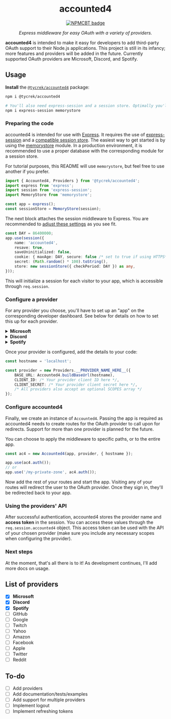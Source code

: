 [//]: # (NPM centered badge template START --------------------------------------------------)

<div align="center">

accounted4
===

[![NPMCBT badge]][NPMCBT link]

*Express middleware for easy OAuth with a variety of providers.*
</div>

[NPMCBT badge]: https://img.shields.io/npm/v/@tycrek/accounted4?color=CB3837&label=%20View%20on%20NPM&logo=npm&style=for-the-badge
[NPMCBT link]: https://www.npmjs.com/package/@tycrek/accounted4

[//]: # (NPM centered badge template END ----------------------------------------------------)

**accounted4** is intended to make it easy for developers to add third-party OAuth support to their Node.js applications. This project is still in its infancy; more features and providers will be added in the future. Currently supported OAuth providers are Microsoft, Discord, and Spotify.

## Usage

**Install** the [`@tycrek/accounted4`](https://www.npmjs.com/package/@tycrek/accounted4) package:

```bash
npm i @tycrek/accounted4

# You'll also need express-session and a session store. Optimally you'll use something other than MemoryStore in production.
npm i express-session memorystore
```

### Preparing the code

accounted4 is intended for use with [Express](https://expressjs.com/). It requires the use of [express-session](https://www.npmjs.com/package/express-session) and a [compatible session store](https://www.npmjs.com/package/express-session#compatible-session-stores). The easiest way to get started is by using the [memorystore](https://www.npmjs.com/package/memorystore) module. In a production environment, it is recommended to use a proper database with the corresponding module for a session store.

For tutorial purposes, this README will use `memorystore`, but feel free to use another if you prefer.

```ts
import { Accounted4, Providers } from '@tycrek/accounted4';
import express from 'express';
import session from 'express-session';
import MemoryStore from 'memorystore';

const app = express();
const sessionStore = MemoryStore(session);
```

The next block attaches the session middleware to Express. You are recommended to [adjust these settings](https://www.npmjs.com/package/express-session#options) as you see fit.

```ts
const DAY = 86400000;
app.use(session({
    name: 'accounted4',
    resave: true,
    saveUninitialized: false,
    cookie: { maxAge: DAY, secure: false /* set to true if using HTTPS*/ },
    secret: (Math.random() * 100).toString(),
    store: new sessionStore({ checkPeriod: DAY }) as any,
}));
```

This will initialize a session for each visitor to your app, which is accessible through `req.session`.

### Configure a provider

For any provider you choose, you'll have to set up an "app" on the corresponding developer dashboard. See below for details on how to set this up for each provider.


<details>
<summary><strong>Microsoft</strong></summary>

Microsoft is quite in-depth, so we'll skip the details here for now. Documentation will be added at a later date.

</details>
<details>
<summary><strong>Discord</strong></summary>

[Create a Discord Application](https://discord.com/developers/applications). Once your app is created, click the **OAuth2** tab and copy the **Client ID** and reset the **Client Secret**, making sure to note these down. [Visit Discord's documentation](https://discord.com/developers/docs/topics/oauth2#shared-resources-oauth2-scopes) for details on available scopes and their purpose.

</details>
<details>
<summary><strong>Spotify</strong></summary>

[Create a Spotify Application](https://developer.spotify.com/dashboard) ([tutorial](https://developer.spotify.com/documentation/general/guides/authorization/app-settings/)). Once your app is created, you should see your client ID and a button to SHOW your client secret. Note these down for the next step. [Visit Spotify's documentation](https://developer.spotify.com/documentation/general/guides/authorization/scopes/) for details on available scopes and their purpose.

</details>

Once your provider is configured, add the details to your code:

```ts
const hostname = 'localhost';

const provider = new Providers.__PROVIDER_NAME_HERE__({
    BASE_URL: Accounted4.buildBaseUrl(hostname),
    CLIENT_ID: /* Your provider client ID here */,
    CLIENT_SECRET: /* Your provider client secret here */,
    /* All providers also accept an optional SCOPES array */
});
```

### Configure accounted4

Finally, we create an instance of `Accounted4`. Passing the app is required as accounted4 needs to create routes for the OAuth provider to call upon for redirects. Support for more than one provider is planned for the future.

You can choose to apply the middleware to specific paths, or to the entire app.

```ts
const ac4 = new Accounted4(app, provider, { hostname });

app.use(ac4.auth());
// or
app.use('/my-private-zone', ac4.auth());
```

Now add the rest of your routes and start the app. Visiting any of your routes will redirect the user to the OAuth provider. Once they sign in, they'll be redirected back to your app.

### Using the providers' API

After successful authentication, accounted4 stores the provider name and **access token** in the session. You can access these values through the `req.session.accounted4` object. This access token can be used with the API of your chosen provider (make sure you include any necessary scopes when configuring the provider).

### Next steps

At the moment, that's all there is to it! As development continues, I'll add more docs on usage.

## List of providers

- [x] **Microsoft**
- [x] **Discord**
- [x] **Spotify**
- [ ] GitHub
- [ ] Google
- [ ] Twitch
- [ ] Yahoo
- [ ] Amazon
- [ ] Facebook
- [ ] Apple
- [ ] Twitter
- [ ] Reddit

## To-do

- [ ] Add providers
- [ ] Add documentation/tests/examples
- [ ] Add support for multiple providers
- [ ] Implement logout
- [ ] Implement refreshing tokens

